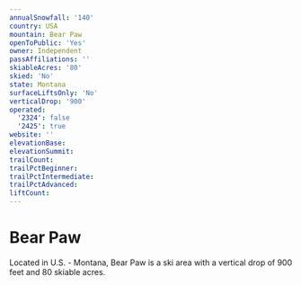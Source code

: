 ```yaml
---
annualSnowfall: '140'
country: USA
mountain: Bear Paw
openToPublic: 'Yes'
owner: Independent
passAffiliations: ''
skiableAcres: '80'
skied: 'No'
state: Montana
surfaceLiftsOnly: 'No'
verticalDrop: '900'
operated:
  '2324': false
  '2425': true
website: ''
elevationBase:
elevationSummit:
trailCount:
trailPctBeginner:
trailPctIntermediate:
trailPctAdvanced:
liftCount:
---
```



# Bear Paw

Located in U.S. - Montana, Bear Paw is a ski area with a vertical drop of 900 feet and 80 skiable acres.
